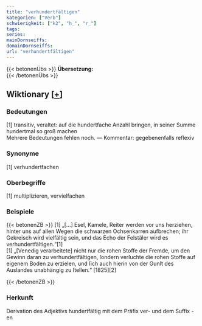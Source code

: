 ```yaml
---
title: "verhundertfältigen"
kategorien: ["Verb"]
schwierigkeit: ["k2", "h_", "r_"]
tags:
series:
mainDornseiffs:
domainDornseiffs:
url: "verhundertfältigen"
---
```


{{< betonenÜbs >}}
**Übersetzung:**  
{{< /betonenÜbs >}}

## Wiktionary [[+](https://de.wiktionary.org/wiki/verhundertfältigen)]

### Bedeutungen
[1] transitiv, veraltet: auf die hundertfache Anzahl bringen, in seiner Summe hundertmal so groß machen  
Mehrere Bedeutungen fehlen noch. — Kommentar: gegebenenfalls reflexiv  

### Synonyme
[1] verhundertfachen  

### Oberbegriffe
[1] multiplizieren, vervielfachen  

### Beispiele
{{< betonenZB >}}
[1] „[…] Esel, Kamele, Reiter werden vor uns herziehen, hinter uns auf allen Wegen die schwarzen Ochsenkarren aufbrechen; ihr Gekreisch wird vielfältig sein, und das Echo der Felstäler wird es verhundertfältigen.“[1]  
[1] „[Venedig verarbeitete] nicht nur die rohen Stoffe der Fremde, um den Gewinn daran zu verhundertfältigen, ſondern verſuchte die rohen Stoffe auf eigenem Boden zu erzielen, und ſich auch hierin von der Gunſt des Auslandes unabhängig zu ſtellen.“ [1825][2]  

{{< /betonenZB >}}
### Herkunft
Derivation des Adjektivs hundertfältig mit dem Präfix ver- und dem Suffix -en  


